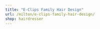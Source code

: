 ```yaml
---
title: "E-Clips Family Hair Design"
url: /milton/e-clips-family-hair-design/
shop: hairdresser
---
```

